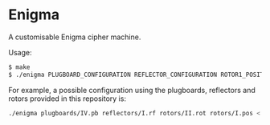 # Enigma
A customisable Enigma cipher machine. 

Usage:

```bash
$ make
$ ./enigma PLUGBOARD_CONFIGURATION REFLECTOR_CONFIGURATION ROTOR1_POSITIONS ROTOR2_POSITIONS ...
```

For example, a possible configuration using the plugboards, reflectors and rotors provided in this repository is:

```bash
./enigma plugboards/IV.pb reflectors/I.rf rotors/II.rot rotors/I.pos < input.txt > output.txt
```
